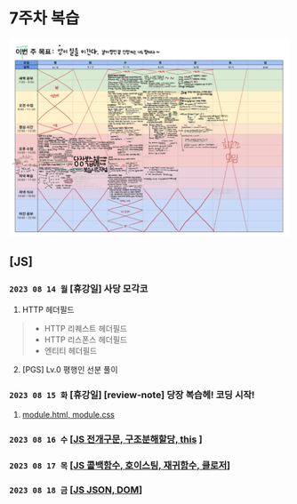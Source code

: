 # 7주차 복습
![img](../images/planner_7.png)

## [JS]
### `2023 08 14 월` [휴강일] 사당 모각코
1. HTTP 헤더필드
> - HTTP 리퀘스트 헤더필드
> - HTTP 리스폰스 헤더필드
> - 엔티티 헤더필드
2. [PGS] Lv.0 평행인 선분 풀이

### `2023 08 15 화` [휴강일] [review-note] 당장 복습헤! 코딩 시작!
1. [module.html, module.css](https://github.com/sthgml/FES7/commit/0c17b3425cd925ba507e8ab321d1604bfe9ed221)


### `2023 08 16 수` [[JS 전개구문, 구조분해할당, this](https://github.com/sthgml/FES7/commit/0a348d8c36e05aec7b6b769d46947f26ce2b150c) ]
### `2023 08 17 목` [[JS 콜백함수, 호이스팅, 재귀함수, 클로저](https://github.com/sthgml/FES7/commit/e1f65b7030f6b17750ef5edb5e685137bbf8bbbb)]
### `2023 08 18 금` [[JS JSON, DOM](https://github.com/sthgml/FES7/commit/4b80547d6f7c606d44612265db7f96fcd13aa2f2)]